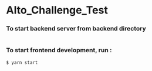 # Alto_Challenge_Test

### To start backend server from backend directory

``` $ python manage.py runserver
```

### To start frontend development, run :

```$ yarn start ``` 


